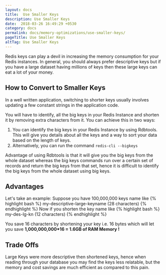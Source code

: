 ```yaml
---
layout: docs
title:  Use Smaller Keys
description: Use Smaller Keys
date:  2018-03-26 16:49:29 +0530
category: docs
permalink: docs/memory-optimizations/use-smaller-keys/
pageTitle: Use Smaller Keys
altTag: Use Smaller Keys
---
```


Redis keys can play a devil in increasing the memory consumption for your Redis instances. In general, you should always prefer descriptive keys but if you have a large dataset having millions of keys then these large keys can eat a lot of your money.

## How to Convert to Smaller Keys
In a well written application, switching to shorter keys usually involves updating a few constant strings in the application code.


You will have to identify, all the big keys in your Redis Instance and shorten it by removing extra characters from it. You can achieve this in two ways:

1. You can identify the big keys in your Redis Instance by using Rdbtools. This will give you details about all the keys and a way to sort your data based on the length of keys.
1. Alternatively, you can run the command `redis-cli --bigkeys`

Advantage of using Rdbtools is that it will give you the big keys from the whole dataset whereas the big keys commands run over a certain set of records and return the big keys from that set, hence it is difficult to identify the big keys from the whole dataset using big keys.

## Advantages
Let's take an example:
Suppose you have 100,000,000 keys name like
{% highlight bash %}
my-descriptive-large-keyname (28 characters)
{% endhighlight %}
Now if you shorten the key name like
{% highlight bash %}
my-des-lg-kn (12 characters)
{% endhighlight %}

You save 16 characters by shortening your key i.e. 16 bytes which will let you save **1,000,000,000*16 = 1.6GB of RAM Memory !**

## Trade Offs
Large Keys were more descriptive then shortened keys, hence when reading through your database you may find the keys less relatable, but the memory and cost savings are much efficient as compared to this pain.
